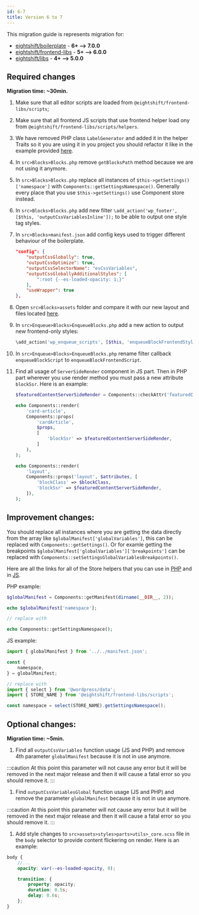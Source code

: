 ```yaml
---
id: 6-7
title: Version 6 to 7
---
```


This migration guide is represents migration for:

- [eightshift/boilerplate](https://github.com/infinum/eightshift-boilerplate/releases/tag/7.0.0) - **6+ --> 7.0.0**
- [eightshift/frontend-libs](https://github.com/infinum/eightshift-frontend-libs/releases/tag/6.0.0) - **5+ --> 6.0.0**
- [eightshift/libs](https://github.com/infinum/eightshift-libs/releases/tag/5.0.0) - **4+ --> 5.0.0**

## Required changes

**Migration time: ~30min.**

1. Make sure that all editor scripts are loaded from `@eightshift/frontend-libs/scripts`;
2. Make sure that all frontend JS scripts that use frontend helper load ony from `@eightshift/frontend-libs/scripts/helpers`.
3. We have removed PHP class `LabelGenerator` and added it in the helper Traits so it you are using it in you project you should refactor it like in the example provided [here](https://github.com/infinum/eightshift-libs/pull/277).
4. In `src>Blocks>Blocks.php` remove `getBlocksPath` method because we are not using it anymore.
5. In `src>Blocks>Blocks.php` replace all instances of `$this->getSettings()['namespace']` with `Components::getSettingsNamespace()`. Generally every place that you use `$this->getSettings()` use Component store instead.
6. In `src>Blocks>Blocks.php` add new filter `\add_action('wp_footer', [$this, 'outputCssVariablesInline']);` to be able to output one style tag styles.
7. In `src>Blocks>manifest.json` add config keys used to trigger different behaviour of the boilerplate.

	```json
	"config": {
		"outputCssGlobally": true,
		"outputCssOptimize": true,
		"outputCssSelectorName": "esCssVariables",
		"outputCssGloballyAdditionalStyles": [
			":root {--es-loaded-opacity: 1;}"
		],
		"useWrapper": true
	},
	```

8. Open `src>Blocks>assets` folder and compare it with our new layout and files located [here](https://github.com/infinum/eightshift-frontend-libs/tree/feature/variables/blocks/init/src/Blocks/assets).
9. In `src>Enqueue>Blocks>EnqueueBlocks.php` add a new action to output new frontend-only styles:
	```php
	\add_action('wp_enqueue_scripts', [$this, 'enqueueBlockFrontendStyle'], 50);
	```

10. In `src>Enqueue>Blocks>EnqueueBlocks.php` rename filter callback `enqueueBlockScript` to `enqueueBlockFrontendScript`.
11. Find all usage of `ServerSideRender` component in JS part. Then in PHP part wherever you use render method you must pass a new attribute `blockSsr`. Here is an example:

	```php
	$featuredContentServerSideRender = Components::checkAttr('featuredContentServerSideRender', $attributes, $manifest);

	echo Components::render(
		'card-article',
		Components::props(
			'cardArticle',
			$props,
			[
				'blockSsr' => $featuredContentServerSideRender,
			]
		),
	);

	echo Components::render(
		'layout',
		Components::props('layout', $attributes, [
			'blockClass' => $blockClass,
			'blockSsr' => $featuredContentServerSideRender,
		]),
	);
	```

## Improvement changes:

You should replace all instances where you are getting the data directly from the array like `$globalManifest['globalVariables']`, this can be replaced with `Components::getSettings()`.
Or for examle getting the breakpoints `$globalManifest['globalVariables']['breakpoints']` can be replaced with `Components::setSettingsGlobalVariablesBreakpoints()`.

Here are all the links for all of the Store helpers that you can use in [PHP](https://github.com/infinum/eightshift-libs/blob/feature/variables/src/Helpers/StoreTrait.php) and in [JS](https://github.com/infinum/eightshift-frontend-libs/blob/feature/variables/scripts/editor/store.js).

PHP example:
```php
$globalManifest = Components::getManifest(dirname(__DIR__, 2));

echo $globalManifest['namespace'];

// replace with

echo Components::getSettingsNamespace();
```

JS example:
```jsx
import { globalManifest } from '../../manifest.json';

const {
	namespace,
} = globalManifest;

// replace with
import { select } from '@wordpress/data';
import { STORE_NAME } from '@eightshift/frontend-libs/scripts';

const namespace = select(STORE_NAME).getSettingsNamespace();
```

## Optional changes:

**Migration time: ~5min.**

1. Find all `outputCssVariables` function usage (JS and PHP) and remove 4th parameter `globalManifest` because it is not in use anymore.

:::caution
At this point this parameter will not cause any error but it will be removed in the next major release and then it will cause a fatal error so you should remove it.
:::

1. Find `outputCssVariablesGlobal` function usage (JS and PHP) and remove the parameter `globalManifest` because it is not in use anymore.

:::caution
At this point this parameter will not cause any error but it will be removed in the next major release and then it will cause a fatal error so you should remove it.
:::

1. Add style changes to `src>assets>styles>parts>utils>_core.scss` file in the `body` selector to provide content flickering on render. Here is an example:

```scss
body {
	//...
	opacity: var(--es-loaded-opacity, 0);

	transition: {
		property: opacity;
		duration: 0.5s;
		delay: 0.6s;
	};
}
```
